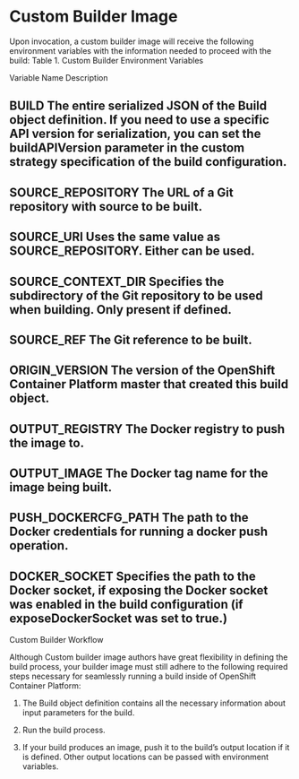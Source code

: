 # Custom Builder Image

Upon invocation, a custom builder image will receive the following environment variables with the information needed to proceed with the build:
Table 1. Custom Builder Environment Variables

Variable Name 	Description

## BUILD                The entire serialized JSON of the Build object definition. If you need to use a specific API version for serialization, you can set the buildAPIVersion parameter in the custom strategy specification of the build configuration.

## SOURCE_REPOSITORY    The URL of a Git repository with source to be built.

## SOURCE_URI           Uses the same value as SOURCE_REPOSITORY. Either can be used.

## SOURCE_CONTEXT_DIR   Specifies the subdirectory of the Git repository to be used when building. Only present if defined.

## SOURCE_REF           The Git reference to be built.

## ORIGIN_VERSION       The version of the OpenShift Container Platform master that created this build object.

## OUTPUT_REGISTRY      The Docker registry to push the image to.

## OUTPUT_IMAGE         The Docker tag name for the image being built.

## PUSH_DOCKERCFG_PATH  The path to the Docker credentials for running a docker push operation.

## DOCKER_SOCKET        Specifies the path to the Docker socket, if exposing the Docker socket was enabled in the build configuration (if exposeDockerSocket was set to true.)
Custom Builder Workflow


Although Custom builder image authors have great flexibility in defining the build process, your builder image must still adhere to the following required steps necessary for seamlessly running a build inside of OpenShift Container Platform:

1.    The Build object definition contains all the necessary information about input parameters for the build.

2.    Run the build process.

3.    If your build produces an image, push it to the build’s output location if it is defined. Other output locations can be passed with environment variables.




